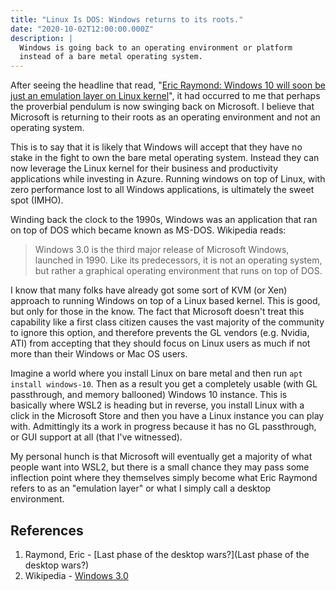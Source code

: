 ```yaml
---
title: "Linux Is DOS: Windows returns to its roots."
date: "2020-10-02T12:00:00.000Z"
description: |
  Windows is going back to an operating environment or platform
  instead of a bare metal operating system.
---
```


After seeing the headline that read, "[Eric Raymond: Windows 10 will soon be just an emulation layer on Linux kernel](https://www.zdnet.com/article/open-sources-eric-raymond-windows-10-will-soon-be-just-an-emulation-layer-on-linux-kernel/)", it had occurred to me that perhaps the proverbial pendulum is now swinging back on Microsoft. I believe that Microsoft is returning to their roots as an operating environment and not an operating system.

This is to say that it is likely that Windows will accept that they have no stake in the fight to own the bare metal operating system. Instead they can now leverage the Linux kernel for their business and productivity applications while investing in Azure. Running windows on top of Linux, with zero performance lost to all Windows applications, is ultimately the sweet spot (IMHO).

Winding back the clock to the 1990s, Windows was an application that ran on top of DOS which became known as MS-DOS. Wikipedia reads:

> Windows 3.0 is the third major release of Microsoft Windows, launched in 1990. Like its predecessors, it is not an operating system, but rather a graphical operating environment that runs on top of DOS.

I know that many folks have already got some sort of KVM (or Xen) approach to running Windows on top of a Linux based kernel. This is good, but only for those in the know. The fact that Microsoft doesn't treat this capability like a first class citizen causes the vast majority of the community to ignore this option, and therefore prevents the GL vendors (e.g. Nvidia, ATI) from accepting that they should focus on Linux users as much if not more than their Windows or Mac OS users.

Imagine a world where you install Linux on bare metal and then run `apt install windows-10`. Then as a result you get a completely usable (with GL passthrough, and memory ballooned) Windows 10 instance. This is basically where WSL2 is heading but in reverse, you install Linux with a click in the Microsoft Store and then you have a Linux instance you can play with. Admittingly its a work in progress because it has no GL passthrough, or GUI support at all (that I've witnessed).

My personal hunch is that Microsoft will eventually get a majority of what people want into WSL2, but there is a small chance they may pass some inflection point where they themselves simply become what Eric Raymond refers to as an "emulation layer" or what I simply call a desktop environment.

## References

1. Raymond, Eric - [Last phase of the desktop wars?](Last phase of the desktop wars?)
2. Wikipedia - [Windows 3.0](https://en.wikipedia.org/wiki/Windows_3.0)
